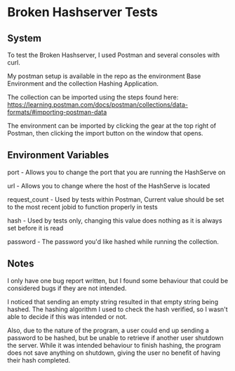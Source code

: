 # Broken Hashserver Tests

## System

To test the Broken Hashserver, I used Postman and several consoles with curl.

My postman setup is available in the repo as the environment Base Environment and the collection Hashing Application.

The collection can be imported using the steps found here: https://learning.postman.com/docs/postman/collections/data-formats/#importing-postman-data

The environment can be imported by clicking the gear at the top right of Postman, then clicking the import button on the window that opens.

## Environment Variables
port - Allows you to change the port that you are running the HashServe on

url - Allows you to change where the host of the HashServe is located

request_count - Used by tests within Postman, Current value should be set to the most recent jobid to function properly in tests

hash - Used by tests only, changing this value does nothing as it is always set before it is read

password - The password you'd like hashed while running the collection.

## Notes
I only have one bug report written, but I found some behaviour that could be considered bugs if they are not intended.  

I noticed that sending an empty string resulted in that empty string being hashed.  The hashing algorithm I used to check the hash verified, so I wasn't able to decide if this was intended or not.

Also, due to the nature of the program, a user could end up sending a password to be hashed, but be unable to retrieve if another user shutdown the server.  While it was intended behaviour to finish hashing, the program does not save anything on shutdown, giving the user no benefit of having their hash completed.
